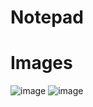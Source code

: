 # Notepad



# Images
![image](https://user-images.githubusercontent.com/88556839/192165797-f5e2d22e-d8a5-4003-a3cd-cd1317f1355d.png)
![image](https://user-images.githubusercontent.com/88556839/192165804-05a31054-444c-4232-83a3-e7cf0d6570ab.png)
